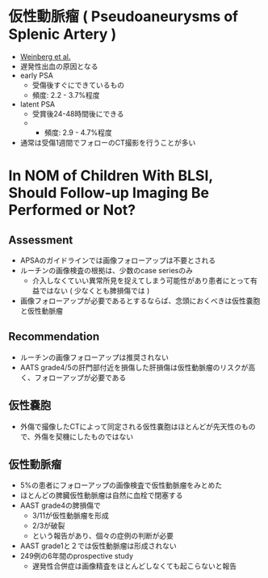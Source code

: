 # 仮性動脈瘤 ( Pseudoaneurysms of Splenic Artery )
* [Weinberg et al.](https://www.ncbi.nlm.nih.gov/pubmed/20453766)
* 遅発性出血の原因となる
* early PSA
  * 受傷後すぐにできているもの
  * 頻度: 2.2 - 3.7%程度
* latent PSA
  * 受賞後24-48時間後にできる
  * * 頻度: 2.9 - 4.7%程度
* 通常は受傷1週間でフォローのCT撮影を行うことが多い

# In NOM of Children With BLSI, Should Follow-up Imaging Be Performed or Not?

## Assessment
* APSAのガイドラインでは画像フォローアップは不要とされる
* ルーチンの画像検査の根拠は、少数のcase seriesのみ
  * 介入しなくていい異常所見を捉えてしまう可能性があり患者にとって有益ではない ( 少なくとも脾損傷では )
* 画像フォローアップが必要であるとするならば、念頭におくべきは仮性嚢胞と仮性動脈瘤

## Recommendation
* ルーチンの画像フォローアップは推奨されない
* AATS grade4/5の肝門部付近を損傷した肝損傷は仮性動脈瘤のリスクが高く、フォローアップが必要である

## 仮性嚢胞
* 外傷で撮像したCTによって同定される仮性嚢胞はほとんどが先天性のもので、外傷を契機にしたものではない

## 仮性動脈瘤
* 5%の患者にフォローアップの画像検査で仮性動脈瘤をみとめた
* ほとんどの脾臓仮性動脈瘤は自然に血栓で閉塞する
* AAST grade4の脾損傷で
  * 3/11が仮性動脈瘤を形成
  * 2/3が破裂
  * という報告があり、個々の症例の判断が必要
* AAST grade1と２では仮性動脈瘤は形成されない
* 249例の6年間のprospective study
  * 遅発性合併症は画像精査をほとんどしなくても起こらないと報告
